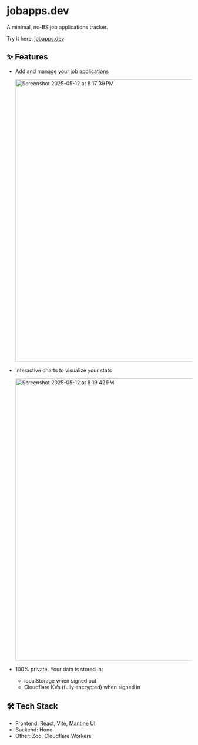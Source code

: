 # jobapps.dev

A minimal, no-BS job applications tracker.

Try it here: [jobapps.dev](https://jobapps.dev)

## ✨ Features

- Add and manage your job applications

  <img width="768" alt="Screenshot 2025-05-12 at 8 17 39 PM" src="https://github.com/user-attachments/assets/73b92eb6-66af-409c-94e7-e34ad93ca298" />

- Interactive charts to visualize your stats

  <img width="768" alt="Screenshot 2025-05-12 at 8 19 42 PM" src="https://github.com/user-attachments/assets/7e1f3b77-8fdc-4a6d-9ebc-6ce35241a5a5" />

- 100% private. Your data is stored in:
  - localStorage when signed out
  - Cloudflare KVs (fully encrypted) when signed in

## 🛠️ Tech Stack

- Frontend: React, Vite, Mantine UI
- Backend: Hono
- Other: Zod, Cloudflare Workers
